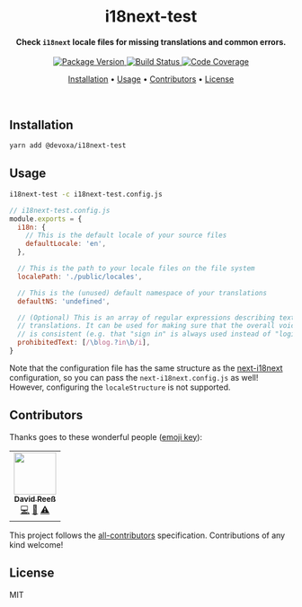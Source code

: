 <!-- Title -->
<h1 align="center">
  i18next-test
</h1>

<!-- Description -->
<h4 align="center">
  Check <code>i18next</code> locale files for missing translations and common errors.
</h4>

<!-- Badges -->
<p align="center">
  <a href="https://www.npmjs.com/package/@devoxa/i18next-test">
    <img
      src="https://img.shields.io/npm/v/@devoxa/i18next-test?style=flat-square"
      alt="Package Version"
    />
  </a>

  <a href="https://github.com/devoxa/i18next-test/actions?query=branch%3Amaster+workflow%3A%22Continuous+Integration%22">
    <img
      src="https://img.shields.io/github/actions/workflow/status/devoxa/i18next-test/push.yml?branch=master&style=flat-square"
      alt="Build Status"
    />
  </a>

  <a href="https://codecov.io/github/devoxa/i18next-test">
    <img
      src="https://img.shields.io/codecov/c/github/devoxa/i18next-test/master?style=flat-square"
      alt="Code Coverage"
    />
  </a>
</p>

<!-- Quicklinks -->
<p align="center">
  <a href="#installation">Installation</a> •
  <a href="#usage">Usage</a> •
  <a href="#contributors">Contributors</a> •
  <a href="#license">License</a>
</p>

<br>

## Installation

```bash
yarn add @devoxa/i18next-test
```

## Usage

```bash
i18next-test -c i18next-test.config.js
```

```js
// i18next-test.config.js
module.exports = {
  i18n: {
    // This is the default locale of your source files
    defaultLocale: 'en',
  },

  // This is the path to your locale files on the file system
  localePath: './public/locales',

  // This is the (unused) default namespace of your translations
  defaultNS: 'undefined',

  // (Optional) This is an array of regular expressions describing text that should not be in the
  // translations. It can be used for making sure that the overall voice of the translations
  // is consistent (e.g. that "sign in" is always used instead of "login").
  prohibitedText: [/\blog.?in\b/i],
}
```

Note that the configuration file has the same structure as the
[next-i18next](https://github.com/isaachinman/next-i18next#options) configuration, so you can pass
the `next-i18next.config.js` as well! However, configuring the `localeStructure` is not supported.

## Contributors

Thanks goes to these wonderful people ([emoji key](https://allcontributors.org/docs/en/emoji-key)):

<!-- ALL-CONTRIBUTORS-LIST:START - Do not remove or modify this section -->
<!-- prettier-ignore-start -->
<!-- markdownlint-disable -->
<table>
  <tr>
    <td align="center"><a href="https://www.david-reess.de"><img src="https://avatars3.githubusercontent.com/u/4615516?v=4" width="75px;" alt=""/><br /><sub><b>David Reeß</b></sub></a><br /><a href="https://github.com/devoxa/i18next-test/commits?author=queicherius" title="Code">💻</a> <a href="https://github.com/devoxa/i18next-test/commits?author=queicherius" title="Documentation">📖</a> <a href="https://github.com/devoxa/i18next-test/commits?author=queicherius" title="Tests">⚠️</a></td>
  </tr>
</table>

<!-- markdownlint-enable -->
<!-- prettier-ignore-end -->

<!-- ALL-CONTRIBUTORS-LIST:END -->

This project follows the [all-contributors](https://github.com/all-contributors/all-contributors)
specification. Contributions of any kind welcome!

## License

MIT
